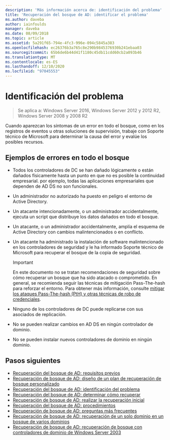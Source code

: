 ```yaml
---
description: 'Más información acerca de: identificación del problema'
title: 'Recuperación del bosque de AD: identificar el problema'
ms.author: daveba
author: iainfoulds
manager: daveba
ms.date: 08/09/2018
ms.topic: article
ms.assetid: 5a291f65-794e-4fc3-996e-094c5845a383
ms.openlocfilehash: ec26376b3a765c8e290b9845376930b241ebaa03
ms.sourcegitcommit: 65b6de6b44d41f1180c45db11cdd60cb2a093b46
ms.translationtype: MT
ms.contentlocale: es-ES
ms.lasthandoff: 12/10/2020
ms.locfileid: "97045553"
---
```

# <a name="identify-the-problem"></a>Identificación del problema

>Se aplica a: Windows Server 2016, Windows Server 2012 y 2012 R2, Windows Server 2008 y 2008 R2

Cuando aparezcan los síntomas de un error en todo el bosque, como en los registros de eventos u otras soluciones de supervisión, trabaje con Soporte técnico de Microsoft para determinar la causa del error y evalúe los posibles recursos.

## <a name="examples-of-forest-wide-failures"></a>Ejemplos de errores en todo el bosque

- Todos los controladores de DC se han dañado lógicamente o están dañados físicamente hasta un punto en que no es posible la continuidad empresarial. por ejemplo, todas las aplicaciones empresariales que dependen de AD DS no son funcionales.
- Un administrador no autorizado ha puesto en peligro el entorno de Active Directory.
- Un atacante intencionadamente, o un administrador accidentalmente, ejecuta un script que distribuye los datos dañados en todo el bosque.
- Un atacante, o un administrador accidentalmente, amplía el esquema de Active Directory con cambios malintencionados o en conflicto.
- Un atacante ha administrado la instalación de software malintencionado en los controladores de seguridad y le ha informado Soporte técnico de Microsoft para recuperar el bosque de la copia de seguridad.

   > [!IMPORTANT]
   >  En este documento no se tratan recomendaciones de seguridad sobre cómo recuperar un bosque que ha sido atacado o comprometido. En general, se recomienda seguir las técnicas de mitigación Pass-The-hash para reforzar el entorno. Para obtener más información, consulte [mitigar los ataques Pass-The-hash (PtH) y otras técnicas de robo de credenciales](https://www.microsoft.com/download/details.aspx?id=36036).

- Ninguno de los controladores de DC puede replicarse con sus asociados de replicación.
- No se pueden realizar cambios en AD DS en ningún controlador de dominio.
- No se pueden instalar nuevos controladores de dominio en ningún dominio.

## <a name="next-steps"></a>Pasos siguientes

- [Recuperación del bosque de AD: requisitos previos](AD-Forest-Recovery-Prerequisties.md)
- [Recuperación de bosque de AD: diseño de un plan de recuperación de bosque personalizado](AD-Forest-Recovery-Devising-a-Plan.md)
- [Recuperación del bosque de AD: identificación del problema](AD-Forest-Recovery-Identify-the-Problem.md)
- [Recuperación del bosque de AD: determinar cómo recuperar](AD-Forest-Recovery-Determine-how-to-Recover.md)
- [Recuperación de bosque de AD: realizar la recuperación inicial](AD-Forest-Recovery-Perform-initial-recovery.md)
- [Recuperación del bosque de AD: procedimientos](AD-Forest-Recovery-Procedures.md)
- [Recuperación de bosque de AD: preguntas más frecuentes](AD-Forest-Recovery-FAQ.md)
- [Recuperación de bosque de AD: recuperación de un solo dominio en un bosque de varios dominios](AD-Forest-Recovery-Single-Domain-in-Multidomain-Recovery.md)
- [Recuperación de bosque de AD: recuperación de bosque con controladores de dominio de Windows Server 2003](AD-Forest-Recovery-Windows-Server-2003.md)
